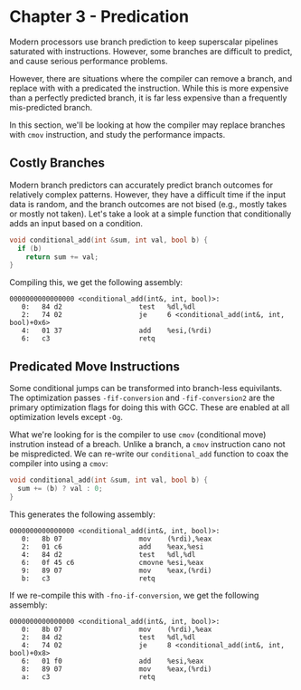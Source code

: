 # Chapter 3 - Predication

Modern processors use branch prediction to keep superscalar pipelines saturated with instructions. However, some branches are difficult to predict, and cause serious performance problems.

However, there are situations where the compiler can remove a branch, and replace with with a predicated the instruction. While this is more expensive than a perfectly predicted branch, it is far less expensive than a frequently mis-predicted branch.

In this section, we'll be looking at how the compiler may replace branches with `cmov` instruction, and study the performance impacts.

## Costly Branches

Modern branch predictors can accurately predict branch outcomes for relatively complex patterns. However, they have a difficult time if the input data is random, and the branch outcomes are not bised (e.g., mostly takes or mostly not taken). Let's take a look at a simple function that conditionally adds an input based on a condition.

```cpp
void conditional_add(int &sum, int val, bool b) {
  if (b)
    return sum += val;
}
```

Compiling this, we get the following assembly:

```assembly
0000000000000000 <conditional_add(int&, int, bool)>:
   0:	84 d2                	test   %dl,%dl
   2:	74 02                	je     6 <conditional_add(int&, int, bool)+0x6>
   4:	01 37                	add    %esi,(%rdi)
   6:	c3                   	retq
```

## Predicated Move Instructions

Some conditional jumps can be transformed into branch-less equivilants. The optimization passes `-fif-conversion` and `-fif-conversion2` are the primary optimization flags for doing this with GCC. These are enabled at all optimization levels except `-Og`.

What we're looking for is the compiler to use `cmov` (conditional move) instrution instead of a breach. Unlike a branch, a `cmov` instruction cano not be mispredicted. We can re-write our `conditional_add` function to coax the compiler into using a `cmov`: 

```cpp
void conditional_add(int &sum, int val, bool b) {
  sum += (b) ? val : 0;
}
```

This generates the following assembly:

```assembly
0000000000000000 <conditional_add(int&, int, bool)>:
   0:	8b 07                	mov    (%rdi),%eax
   2:	01 c6                	add    %eax,%esi
   4:	84 d2                	test   %dl,%dl
   6:	0f 45 c6             	cmovne %esi,%eax
   9:	89 07                	mov    %eax,(%rdi)
   b:	c3                   	retq
```

If we re-compile this with `-fno-if-conversion`, we get the following assembly:

```assembly
0000000000000000 <conditional_add(int&, int, bool)>:
   0:	8b 07                	mov    (%rdi),%eax
   2:	84 d2                	test   %dl,%dl
   4:	74 02                	je     8 <conditional_add(int&, int, bool)+0x8>
   6:	01 f0                	add    %esi,%eax
   8:	89 07                	mov    %eax,(%rdi)
   a:	c3                   	retq   
```
